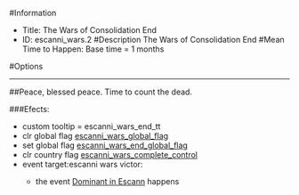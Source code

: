 #Information
 - Title: The Wars of Consolidation End
 - ID: escanni_wars.2
#Description
The Wars of Consolidation End
#Mean Time to Happen:
Base time = 1 months

#Options

___
##Peace, blessed peace. Time to count the dead.

###Efects:<ul><li>custom tooltip = escanni_wars_end_tt</li><li>clr global flag [escanni_wars_global_flag](../flags/escanni_wars_global_flag.md)</li><li>set global flag [escanni_wars_end_global_flag](../flags/escanni_wars_end_global_flag.md)</li><li>clr country flag [escanni_wars_complete_control](../flags/escanni_wars_complete_control.md)</li><li>event target:escanni wars victor:</li><ul><li>the event [Dominant in Escann](../events/dominant_in_escann.md) happens</li></ul></ul>
